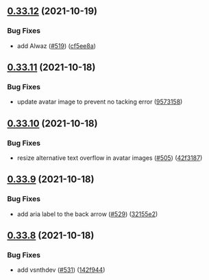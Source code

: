 ## [0.33.12](https://github.com/EddieHubCommunity/LinkFree/compare/v0.33.11...v0.33.12) (2021-10-19)


### Bug Fixes

* add Alwaz ([#519](https://github.com/EddieHubCommunity/LinkFree/issues/519)) ([cf5ee8a](https://github.com/EddieHubCommunity/LinkFree/commit/cf5ee8ab56e319135c3b610d7a73055faae55c1b))



## [0.33.11](https://github.com/EddieHubCommunity/LinkFree/compare/v0.33.10...v0.33.11) (2021-10-18)


### Bug Fixes

* update avatar image to prevent no tacking error ([9573158](https://github.com/EddieHubCommunity/LinkFree/commit/957315821a4d0d0a1a220744f62b91426cd4ef41))



## [0.33.10](https://github.com/EddieHubCommunity/LinkFree/compare/v0.33.9...v0.33.10) (2021-10-18)


### Bug Fixes

* resize alternative text overflow in avatar images ([#505](https://github.com/EddieHubCommunity/LinkFree/issues/505)) ([42f3187](https://github.com/EddieHubCommunity/LinkFree/commit/42f3187ee00494f00eb8995dd66c698be9ea2558))



## [0.33.9](https://github.com/EddieHubCommunity/LinkFree/compare/v0.33.8...v0.33.9) (2021-10-18)


### Bug Fixes

* add aria label to the back arrow ([#529](https://github.com/EddieHubCommunity/LinkFree/issues/529)) ([32155e2](https://github.com/EddieHubCommunity/LinkFree/commit/32155e23ce763752bbd2dcd6ac0404fa4e8ff2bc))



## [0.33.8](https://github.com/EddieHubCommunity/LinkFree/compare/v0.33.7...v0.33.8) (2021-10-18)


### Bug Fixes

* add vsnthdev ([#531](https://github.com/EddieHubCommunity/LinkFree/issues/531)) ([142f944](https://github.com/EddieHubCommunity/LinkFree/commit/142f94451e75f4c78c1b66201c9096f1847ed6ee))



